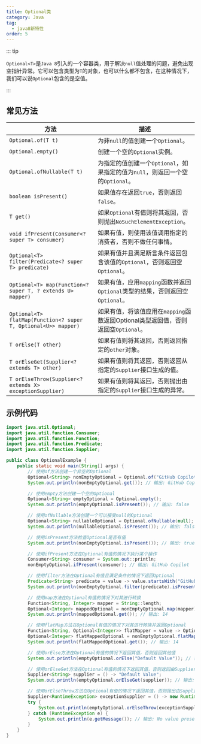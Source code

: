 ```yaml
---
title: Optional类
category: Java
tag:
  - java8新特性
order: 5
---
```


::: tip

`Optional<T>`是`Java 8`引入的一个容器类，用于解决`null`值处理的问题，避免出现空指针异常。它可以包含类型为`T`的对象，也可以什么都不包含，在这种情况下，我们可以说`Optional`包含的是空值。

:::

## 常见方法

| 方法                                                             | 描述                                                     |
|----------------------------------------------------------------|--------------------------------------------------------|
| `Optional.of(T t)`                                             | 为非`null`的值创建一个`Optional`。                              |
| `Optional.empty()`                                             | 创建一个空的`Optional`实例。                                    |
| `Optional.ofNullable(T t)`                                     | 为指定的值创建一个`Optional`，如果指定的值为`null`，则返回一个空的`Optional`。   |
| `boolean isPresent()`                                          | 如果值存在返回`true`，否则返回`false`。                             |
| `T get()`                                                      | 如果`Optional`有值则将其返回，否则抛出`NoSuchElementException`。      |
| `void ifPresent(Consumer<? super T> consumer)`                 | 如果有值，则使用该值调用指定的消费者，否则不做任何事情。                           |
| `Optional<T> filter(Predicate<? super T> predicate)`           | 如果有值并且满足断言条件返回包含该值的`Optional`，否则返回空`Optional`。         |
| `Optional<T> map(Function<? super T, ? extends U> mapper)`     | 如果有值，应用`mapping`函数并返回`Optional`类型的结果，否则返回空`Optional`。  |
| `Optional<T> flatMap(Function<? super T, Optional<U>> mapper)` | 如果有值，将该值应用在`mapping`函数返回Optional类型返回值，否则返回空`Optional`。 |
| `T orElse(T other)`                                            | 如果有值则将其返回，否则返回指定的`other`对象。                            |
| `T orElseGet(Supplier<? extends T> other)`                     | 如果有值则将其返回，否则返回从指定的`Supplier`接口生成的值。                    |
| `T orElseThrow(Supplier<? extends X> exceptionSupplier)`       | 如果有值则将其返回，否则抛出由指定的`Supplier`接口生成的异常。                   |

## 示例代码

```java
import java.util.Optional;
import java.util.function.Consumer;
import java.util.function.Function;
import java.util.function.Predicate;
import java.util.function.Supplier;

public class OptionalExample {
    public static void main(String[] args) {
        // 使用of方法创建一个非空的Optional
        Optional<String> nonEmptyOptional = Optional.of("GitHub Copilot");
        System.out.println(nonEmptyOptional.get()); // 输出: GitHub Copilot

        // 使用empty方法创建一个空的Optional
        Optional<String> emptyOptional = Optional.empty();
        System.out.println(emptyOptional.isPresent()); // 输出: false

        // 使用ofNullable方法创建一个可以接受null的Optional
        Optional<String> nullableOptional = Optional.ofNullable(null);
        System.out.println(nullableOptional.isPresent()); // 输出: false

        // 使用isPresent方法检查Optional是否有值
        System.out.println(nonEmptyOptional.isPresent()); // 输出: true

        // 使用ifPresent方法在Optional有值的情况下执行某个操作
        Consumer<String> consumer = System.out::println;
        nonEmptyOptional.ifPresent(consumer); // 输出: GitHub Copilot

        // 使用filter方法在Optional有值且满足条件的情况下返回Optional
        Predicate<String> predicate = value -> value.startsWith("GitHub");
        System.out.println(nonEmptyOptional.filter(predicate).isPresent()); // 输出: true

        // 使用map方法在Optional有值的情况下对其进行转换
        Function<String, Integer> mapper = String::length;
        Optional<Integer> mappedOptional = nonEmptyOptional.map(mapper);
        System.out.println(mappedOptional.get()); // 输出: 14

        // 使用flatMap方法在Optional有值的情况下对其进行转换并返回Optional
        Function<String, Optional<Integer>> flatMapper = value -> Optional.of(value.length());
        Optional<Integer> flatMappedOptional = nonEmptyOptional.flatMap(flatMapper);
        System.out.println(flatMappedOptional.get()); // 输出: 14

        // 使用orElse方法在Optional有值的情况下返回其值，否则返回其他值
        System.out.println(emptyOptional.orElse("Default Value")); // 输出: Default Value

        // 使用orElseGet方法在Optional有值的情况下返回其值，否则返回由Supplier生成的值
        Supplier<String> supplier = () -> "Default Value";
        System.out.println(emptyOptional.orElseGet(supplier)); // 输出: Default Value

        // 使用orElseThrow方法在Optional有值的情况下返回其值，否则抛出由Supplier生成的异常
        Supplier<RuntimeException> exceptionSupplier = () -> new RuntimeException("No value present");
        try {
            System.out.println(emptyOptional.orElseThrow(exceptionSupplier));
        } catch (RuntimeException e) {
            System.out.println(e.getMessage()); // 输出: No value present
        }
    }
}
```

